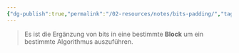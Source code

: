 ```yaml
---
{"dg-publish":true,"permalink":"/02-resources/notes/bits-padding/","tags":["mathe/binärzahlen","code"],"updated":"2024-09-24T15:07:50.867+02:00"}
---
```


 >Es ist die Ergänzung von bits in eine bestimmte **Block** um ein bestimmte Algorithmus auszuführen.